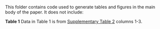 This folder contains code used to generate tables and figures in the main body of the paper. It does not include:

**Table 1**
Data in Table 1 is from <a href='https://github.com/bethan-mallabar-rimmer/CRC_IRM/blob/main/tables_and_figures/supplementary/sup_table_2'>Supplementary Table 2</a> columns 1-3.
